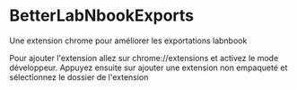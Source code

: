 # BetterLabNbookExports
Une extension chrome pour améliorer les exportations labnbook

Pour ajouter l'extension allez sur chrome://extensions et activez le mode développeur. Appuyez ensuite sur ajouter une extension non empaqueté et sélectionnez le dossier de l'extension
